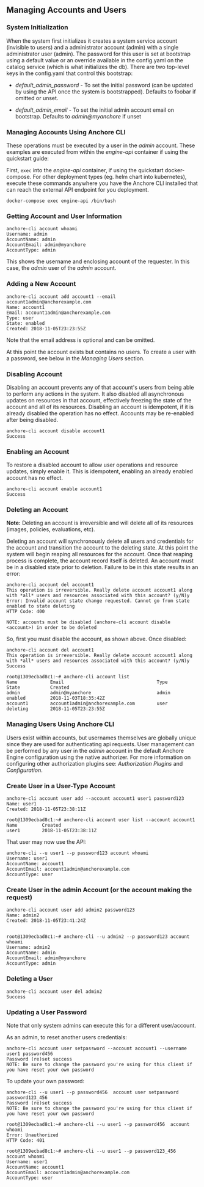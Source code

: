 ## Managing Accounts and Users

### System Initialization

When the system first initializes it creates a system service account (invisible to users) and a administrator account (admin) with a single administrator user (admin). The password for this user is set at bootstrap using a default value or an override available in the config.yaml on the catalog service (which is what initializes the db). There are two top-level keys in the config.yaml that control this bootstrap:

- *default_admin_password* - To set the initial password (can be updated by using the API once the system is bootstrapped). Defaults to foobar if omitted or unset.

- *default_admin_email* - To set the initial admin account email on bootstrap. Defaults to *admin@myanchore* if unset

### Managing Accounts Using Anchore CLI

These operations must be executed by a user in the *admin* account. These examples are executed from within the *engine-api* container if using the quickstart guide:

First, `exec` into the *engine-api* container, if using the quickstart docker-compose. For other deployment types (eg. helm chart into kubernetes), execute these commands anywhere you have the Anchore CLI installed that can reach the external API endpoint for you deployment.

`docker-compose exec engine-api /bin/bash`

### Getting Account and User Information

```
anchore-cli account whoami
Username: admin
AccountName: admin
AccountEmail: admin@myanchore
AccountType: admin
```

This shows the username and enclosing account of the requester. In this case, the *admin* user of the *admin* account.

### Adding a New Account

```
anchore-cli account add account1 --email account1admin@anchorexample.com
Name: account1
Email: account1admin@anchorexample.com
Type: user
State: enabled
Created: 2018-11-05T23:23:55Z
```

Note that the email address is optional and can be omitted.

At this point the account exists but contains no users. To create a user with a password, see below in the *Managing Users* section.

### Disabling Account

Disabling an account prevents any of that account's users from being able to perform any actions in the system. It also disabled all asynchronous updates on resources in that account, effectively freezing the state of the account and all of its resources. Disabling an account is idempotent, if it is already disabled the operation has no effect. Accounts may be re-enabled after being disabled.

```
anchore-cli account disable account1
Success
```

### Enabling an Account

To restore a disabled account to allow user operations and resource updates, simply enable it. This is idempotent, enabling an already enabled account has no effect.

```
anchore-cli account enable account1
Success
```

### Deleting an Account

**Note:** Deleting an account is irreversible and will delete all of its resources (images, policies, evaluations, etc).

Deleting an account will synchronously delete all users and credentials for the account and transition the account to the deleting state. At this point the system will begin reaping all resources for the account. Once that reaping process is complete, the account record itself is deleted. An account must be in a disabled state prior to deletion. Failure to be in this state results in an error:

```
anchore-cli account del account1
This operation is irreversible. Really delete account account1 along with *all* users and resources associated with this account? (y/N)y
Error: Invalid account state change requested. Cannot go from state enabled to state deleting
HTTP Code: 400

NOTE: accounts must be disabled (anchore-cli account disable <account>) in order to be deleted
```

So, first you must disable the account, as shown above. Once disabled:

```
anchore-cli account del account1
This operation is irreversible. Really delete account account1 along with *all* users and resources associated with this account? (y/N)y
Success

root@1309ecbad8c1:~# anchore-cli account list
Name            Email                                  Type         State           Created                     
admin           admin@myanchore                        admin        enabled         2018-11-03T18:35:42Z        
account1        account1admin@anchorexample.com        user         deleting        2018-11-05T23:23:55Z        
```

### Managing Users Using Anchore CLI

Users exist within accounts, but usernames themselves are globally unique since they are used for authenticating api requests. User management can be performed by any user in the *admin* account in the default Anchore Engine configuration using the native authorizer. For more information on configuring other authorization plugins see: *Authorization Plugins* and *Configuration*.

### Create User in a User-Type Account

```
anchore-cli account user add --account account1 user1 password123
Name: user1
Created: 2018-11-05T23:38:11Z

root@1309ecbad8c1:~# anchore-cli account user list --account account1
Name         Created                     
user1        2018-11-05T23:38:11Z 
```

That user may now use the API:

```
anchore-cli --u user1 --p password123 account whoami
Username: user1
AccountName: account1
AccountEmail: account1admin@anchorexample.com
AccountType: user
```

### Create User in the admin Account (or the account making the request)

```
anchore-cli account user add admin2 password123
Name: admin2
Created: 2018-11-05T23:41:24Z


root@1309ecbad8c1:~# anchore-cli --u admin2 --p password123 account whoami
Username: admin2
AccountName: admin
AccountEmail: admin@myanchore
AccountType: admin
```

### Deleting a User

```
anchore-cli account user del admin2
Success
```

### Updating a User Password

Note that only system admins can execute this for a different user/account.

As an admin, to reset another users credentials:

```
anchore-cli account user setpassword --account account1 --username user1 password456
Password (re)set success
NOTE: Be sure to change the password you're using for this client if you have reset your own password
```

To update your own password:

```
anchore-cli --u user1 --p password456  account user setpassword password123_456
Password (re)set success
NOTE: Be sure to change the password you're using for this client if you have reset your own password

root@1309ecbad8c1:~# anchore-cli --u user1 --p password456  account whoami
Error: Unauthorized
HTTP Code: 401

root@1309ecbad8c1:~# anchore-cli --u user1 --p password123_456  account whoami
Username: user1
AccountName: account1
AccountEmail: account1admin@anchorexample.com
AccountType: user
```